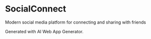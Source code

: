 # SocialConnect

Modern social media platform for connecting and sharing with friends

Generated with AI Web App Generator.